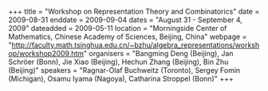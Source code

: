 +++
title = "Workshop on Representation Theory and Combinatorics"
date = 2009-08-31
enddate = 2009-09-04
dates = "August 31 - September 4, 2009"
dateadded = 2009-05-11
location = "Morningside Center of Mathematics, Chinese Academy of Sciences, Beijing, China"
webpage = "http://faculty.math.tsinghua.edu.cn/~bzhu/algebra_representations/workshop/workshop2009.htm"
organisers = "Bangming Deng (Beijing), Jan Schröer (Bonn), Jie Xiao (Beijing), Hechun Zhang (Beijing), Bin Zhu (Beijing)"
speakers = "Ragnar-Olaf Buchweitz (Toronto), Sergey Fomin (Michigan), Osamu Iyama (Nagoya), Catharina Stroppel (Bonn)"
+++
